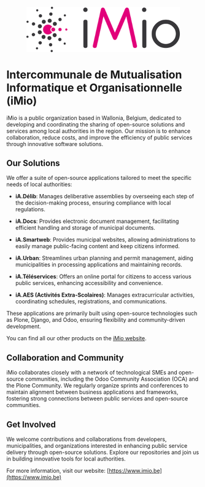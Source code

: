 <p align="center">
  <a href="https://collective.github.io/">
    <img width="400px" src="./IMIO_Logo.png">
  </a>
</p>

# Intercommunale de Mutualisation Informatique et Organisationnelle (iMio)

iMio is a public organization based in Wallonia, Belgium, dedicated to developing and coordinating the sharing of open-source solutions and services among local authorities in the region. Our mission is to enhance collaboration, reduce costs, and improve the efficiency of public services through innovative software solutions.

## Our Solutions

We offer a suite of open-source applications tailored to meet the specific needs of local authorities:

- **iA.Délib**: Manages deliberative assemblies by overseeing each step of the decision-making process, ensuring compliance with local regulations.

- **iA.Docs**: Provides electronic document management, facilitating efficient handling and storage of municipal documents.

- **iA.Smartweb**: Provides municipal websites, allowing administrations to easily manage public-facing content and keep citizens informed.

- **iA.Urban**: Streamlines urban planning and permit management, aiding municipalities in processing applications and maintaining records.

- **iA.Téléservices**: Offers an online portal for citizens to access various public services, enhancing accessibility and convenience.

- **iA.AES (Activités Extra-Scolaires)**: Manages extracurricular activities, coordinating schedules, registrations, and communications.

These applications are primarily built using open-source technologies such as Plone, Django, and Odoo, ensuring flexibility and community-driven development.

You can find all our other products on the [iMio website](https://www.imio.be/apps-et-services).

## Collaboration and Community

iMio collaborates closely with a network of technological SMEs and open-source communities, including the Odoo Community Association (OCA) and the Plone Community. We regularly organize sprints and conferences to maintain alignment between business applications and frameworks, fostering strong connections between public services and open-source communities.

## Get Involved

We welcome contributions and collaborations from developers, municipalities, and organizations interested in enhancing public service delivery through open-source solutions. Explore our repositories and join us in building innovative tools for local authorities.

For more information, visit our website: [https://www.imio.be](https://www.imio.be)
